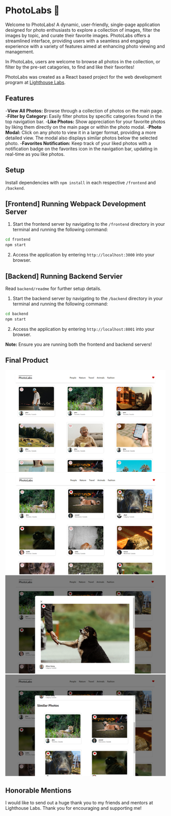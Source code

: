 # PhotoLabs  :camera_flash:
Welcome to PhotoLabs! A dynamic, user-friendly, single-page application designed for photo enthusiasts to explore a collection of images, filter the images by topic, and curate their favorite images. PhotoLabs offers a streamlined interface, providing users with a seamless and engaging experience with a variety of features aimed at enhancing photo viewing and management.

In PhotoLabs, users are welcome to browse all photos in the collection, or filter by the pre-set catagories, to find and like their favorites!

PhotoLabs was created as a React based project for the web development program at [Lighthouse Labs](https://github.com/lighthouse-labs).

## Features
-**View All Photos:** Browse through a collection of photos on the main page.
-**Filter by Category:** Easily filter photos by specific categories found in the top navigation bar.
-**Like Photos:** Show appreciation for your favorite photos by liking them directly on the main page or within the photo modal.
-**Photo Modal:** Click on any photo to view it in a larger format, providing a more detailed view. The modal also displays similar photos below the selected photo.
-**Favorites Notification:** Keep track of your liked photos with a notification badge on the favorites icon in the navigation bar, updating in real-time as you like photos.

## Setup

Install dependencies with `npm install` in each respective `/frontend` and `/backend`.

## [Frontend] Running Webpack Development Server

1. Start the frontend server by navigating to the `/frontend` directory in your terminal and running the following command:

```sh
cd frontend
npm start
```
2. Access the application by entering `http://localhost:3000` into your browser.

## [Backend] Running Backend Servier

Read `backend/readme` for further setup details.

1. Start the backend server by navigating to the `/backend` directory in your terminal and running the following command:

```sh
cd backend
npm start
```
2. Access the application by entering `http://localhost:8001` into your browser.

**Note:** Ensure you are running both the frontend and backend servers!

## Final Product
![Main page](https://github.com/kimodell/PhotoLabs/blob/main/docs/main-page.png)
![Filter by topic "animals"](https://github.com/kimodell/PhotoLabs/blob/main/docs/filter-by-topic.png)
![DisLay modal](https://github.com/kimodell/PhotoLabs/blob/main/docs/modal-main.png)
![Similar photos in modal](https://github.com/kimodell/PhotoLabs/blob/main/docs/modal-similar-photos.png)

## Honorable Mentions
I would like to send out a huge thank you to my friends and mentors at Lighthouse Labs. Thank you for encouraging and supporting me!